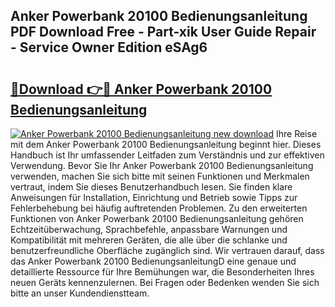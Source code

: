 ## Anker Powerbank 20100 Bedienungsanleitung PDF Download Free - Part-xik User Guide Repair - Service Owner Edition eSAg6

# <h2><a href="http://df5xoy.blite.top/?on=Anker+Powerbank+20100+Bedienungsanleitung">🔗Download 👉🔴 Anker Powerbank 20100 Bedienungsanleitung</a></h2>

[![Anker Powerbank 20100 Bedienungsanleitung new download](https://i.imgur.com/lujVjoI.png)](http://df5xoy.blite.top/?on=Anker+Powerbank+20100+Bedienungsanleitung)
Ihre Reise mit dem Anker Powerbank 20100 Bedienungsanleitung beginnt hier. Dieses Handbuch ist Ihr umfassender Leitfaden zum Verständnis und zur effektiven Verwendung. Bevor Sie Ihr Anker Powerbank 20100 Bedienungsanleitung verwenden, machen Sie sich bitte mit seinen Funktionen und Merkmalen vertraut, indem Sie dieses Benutzerhandbuch lesen. Sie finden klare Anweisungen für Installation, Einrichtung und Betrieb sowie Tipps zur Fehlerbehebung bei häufig auftretenden Problemen. Zu den erweiterten Funktionen von Anker Powerbank 20100 Bedienungsanleitung gehören Echtzeitüberwachung, Sprachbefehle, anpassbare Warnungen und Kompatibilität mit mehreren Geräten, die alle über die schlanke und benutzerfreundliche Oberfläche zugänglich sind. Wir vertrauen darauf, dass das Anker Powerbank 20100 BedienungsanleitungD eine genaue und detaillierte Ressource für Ihre Bemühungen war, die Besonderheiten Ihres neuen Geräts kennenzulernen. Bei Fragen oder Bedenken wenden Sie sich bitte an unser Kundendienstteam.
